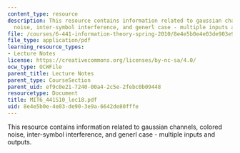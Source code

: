 ```yaml
---
content_type: resource
description: This resource contains information related to gaussian channels, colored
  noise, inter-symbol interference, and generl case - multiple inputs and outputs.
file: /courses/6-441-information-theory-spring-2010/8e4e5b0e4e03de903e9a6642de80fffe_MIT6_441S10_lec18.pdf
file_type: application/pdf
learning_resource_types:
- Lecture Notes
license: https://creativecommons.org/licenses/by-nc-sa/4.0/
ocw_type: OCWFile
parent_title: Lecture Notes
parent_type: CourseSection
parent_uid: ef9c0e21-7240-00a4-2c5e-2febc0b09448
resourcetype: Document
title: MIT6_441S10_lec18.pdf
uid: 8e4e5b0e-4e03-de90-3e9a-6642de80fffe
---
```

This resource contains information related to gaussian channels, colored noise, inter-symbol interference, and generl case - multiple inputs and outputs.